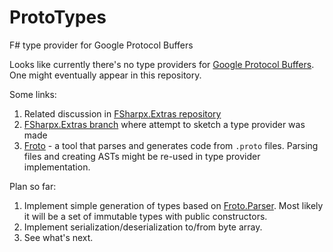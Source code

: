 # ProtoTypes
F# type provider for Google Protocol Buffers

Looks like currently there's no type providers for [Google Protocol Buffers](https://developers.google.com/protocol-buffers/). One might eventually appear in this repository.

Some links:

1. Related discussion in [FSharpx.Extras repository](https://github.com/fsprojects/FSharpx.Extras/issues/124)
2. [FSharpx.Extras branch](https://github.com/fsprojects/FSharpx.Extras/tree/protobuf) where attempt to sketch a type provider was made
3. [Froto](https://github.com/ctaggart/froto) - a tool that parses and generates code from `.proto` files. Parsing files and creating ASTs might be re-used in type provider implementation. 

Plan so far:

1. Implement simple generation of types based on [Froto.Parser](https://www.nuget.org/packages/Froto.Parser/0.2.0-b030). Most likely it will be a set of immutable types with public constructors.
2. Implement serialization/deserialization to/from byte array.
3. See what's next.